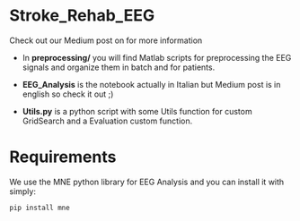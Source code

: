 # Stroke_Rehab_EEG

Check out our Medium post on for more information


-  In **preprocessing/** you will find Matlab scripts for preprocessing the EEG signals and organize them in batch and for patients.

* **EEG_Analysis** is the notebook actually in Italian but Medium post is in english so check it out ;) 

* **Utils.py** is a python script with some Utils function for custom GridSearch and a Evaluation custom function.


# Requirements
We use the MNE python library for EEG Analysis and you can install it with simply:

`pip install mne`
